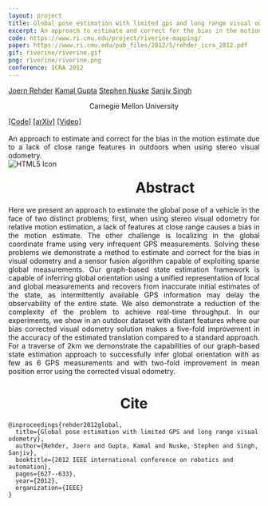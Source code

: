 ```yaml
---
layout: project
title: Global pose estimation with limited gps and long range visual odometry
excerpt: An approach to estimate and correct for the bias in the motion estimate due to a lack of close range features in outdoors when using stereo visual odometry
code: https://www.ri.cmu.edu/project/riverine-mapping/
paper: https://www.ri.cmu.edu/pub_files/2012/5/rehder_icra_2012.pdf
gif: riverine/riverine.gif
png: riverine/riverine.png
conference: ICRA 2012
---
```


  <div class="container">
  <nav_justify>
  <a href="">Joern Rehder</a>
  <a href="https://kampta.github.io">Kamal Gupta</a>
  <a href="">Stephen Nuske</a>
  <a href="">Sanjiv Singh</a>
  </nav_justify>
  </div>
    
  <div class="container" align="center">
  <p>Carnegie Mellon University</p>
  </div>
  
  <div class="container">
  <nav_justify>
  <a href="{{ page.code }}">[Code]</a>
  <a href="{{ page.paper }}">[arXiv]</a>
  <a href="https://www.youtube.com/watch?v=">[Video]</a>
  </nav_justify>
  </div>

  <br/>

  <div align="justify">
    An approach to estimate and correct for the bias in the motion estimate due to a lack of close range features in outdoors when using stereo visual odometry.
  </div>

  <img src="/images/{{ page.png }}" alt="HTML5 Icon" style="float:left;margin-right:2em;margin-bottom:2em;">

  <div align="center">
    <h1>Abstract</h1>
  </div>

  <div align="justify">
    Here we present an approach to estimate the global pose of a vehicle in the face of two distinct problems;
    first, when using stereo visual odometry for relative motion estimation, a lack of features at close range causes a bias in the motion estimate.
    The other challenge is localizing in the global coordinate frame using very infrequent GPS measurements.
    Solving these problems we demonstrate a method to estimate and correct for the bias in visual odometry and a sensor fusion algorithm capable of exploiting sparse global measurements.
    Our graph-based state estimation framework is capable of inferring global orientation using a unified representation of local and global measurements and recovers from inaccurate initial estimates of the state, as intermittently available GPS information may delay the observability of the entire state. We also demonstrate a reduction of the complexity of the problem to achieve real-time throughput.
    In our experiments, we show in an outdoor dataset with distant features where our bias corrected visual odometry solution makes a five-fold improvement in the accuracy of the estimated translation compared to a standard approach.
    For a traverse of 2km we demonstrate the capabilities of our graph-based state estimation approach to successfully infer global orientation with as few as 6 GPS measurements and with two-fold improvement in mean position error using the corrected visual odometry.

  </div>

  
   <div align="center">
    <h1>Cite</h1>
  </div>
  
```
@inproceedings{rehder2012global,
  title={Global pose estimation with limited GPS and long range visual odometry},
  author={Rehder, Joern and Gupta, Kamal and Nuske, Stephen and Singh, Sanjiv},
  booktitle={2012 IEEE international conference on robotics and automation},
  pages={627--633},
  year={2012},
  organization={IEEE}
}
```
